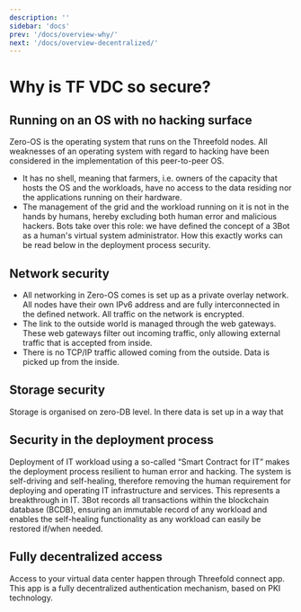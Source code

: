 ```yaml
---
description: ''
sidebar: 'docs'
prev: '/docs/overview-why/'
next: '/docs/overview-decentralized/'
---
```


# Why is TF VDC so secure?

## Running on an OS with no hacking surface

Zero-OS is the operating system that runs on the Threefold nodes. All weaknesses of an operating system with regard to hacking have been considered in the implementation of this peer-to-peer OS. 
- It has no shell, meaning that farmers, i.e. owners of the capacity that hosts the OS and the workloads, have no access to the data residing nor the applications running on their hardware. 
- The management of the grid and the workload running on it is not in the hands by humans, hereby excluding both human error and malicious hackers. Bots take over this role: we have defined the concept of a 3Bot as a human's virtual system administrator. How this exactly works can be read below in the deployment process security. 

## Network security

- All networking in Zero-OS comes is set up as a private overlay network. All nodes have their own IPv6 address and are fully interconnected in the defined network. All traffic on the network is encrypted.  
- The link to the outside world is managed through the web gateways. These web gateways filter out incoming traffic, only allowing external traffic that is accepted from inside. 
- There is no TCP/IP traffic allowed coming from the outside. Data is picked up from the inside. 

## Storage security

Storage is organised on zero-DB level. In there data is set up in a way that 

## Security in the deployment process

Deployment of IT workload using a so-called “Smart Contract for IT” makes the deployment process resilient to human error and hacking. The system is self-driving and self-healing, therefore removing the human requirement for deploying and operating IT infrastructure and services. This represents a breakthrough in IT. 3Bot records all transactions within the blockchain database (BCDB), ensuring an immutable record of any workload and enables the self-healing functionality as any workload can easily be restored if/when needed.


## Fully decentralized access

Access to your virtual data center happen through Threefold connect app. This app is a fully decentralized authentication mechanism, based on PKI technology. 

